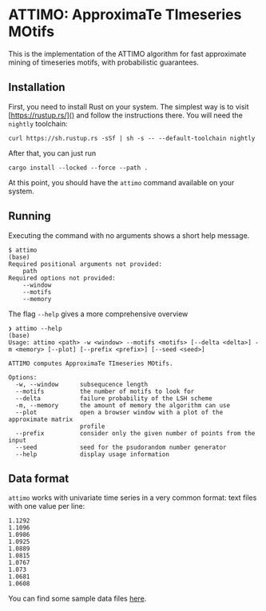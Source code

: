 ATTIMO: ApproximaTe TImeseries MOtifs
=====================================

This is the implementation of the ATTIMO algorithm for fast approximate mining
of timeseries motifs, with probabilistic guarantees.

## Installation

First, you need to install Rust on your system. The simplest way is to visit
[https://rustup.rs/]() and follow the instructions there. You will need the
`nightly` toolchain:

    curl https://sh.rustup.rs -sSf | sh -s -- --default-toolchain nightly

After that, you can just run

    cargo install --locked --force --path .

At this point, you should have the `attimo` command available on your system.

## Running

Executing the command with no arguments shows a short help message.

    $ attimo                                                                                                                                                            (base) 
    Required positional arguments not provided:
        path
    Required options not provided:
        --window
        --motifs
        --memory

The flag `--help` gives a more comprehensive overview

    ❯ attimo --help                                                                                                                                                     (base) 
    Usage: attimo <path> -w <window> --motifs <motifs> [--delta <delta>] -m <memory> [--plot] [--prefix <prefix>] [--seed <seed>]

    ATTIMO computes ApproximaTe TImeseries MOtifs.

    Options:
      -w, --window      subsequcence length
      --motifs          the number of motifs to look for
      --delta           failure probability of the LSH scheme
      -m, --memory      the amount of memory the algorithm can use
      --plot            open a browser window with a plot of the approximate matrix
                        profile
      --prefix          consider only the given number of points from the input
      --seed            seed for the psudorandom number generator
      --help            display usage information

## Data format

`attimo` works with univariate time series in a very common format: text files
with one value per line:

    1.1292
    1.1096
    1.0986
    1.0925
    1.0889
    1.0815
    1.0767
    1.073
    1.0681
    1.0608

You can find some sample data files
[here](https://www.dropbox.com/sh/ookuitgxqc1z1op/AACw_kkI7Xcop76UBytEIoFsa?dl=0).

